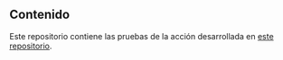 ## Contenido
Este repositorio contiene las pruebas de la acción desarrollada en [este repositorio](https://github.com/ULL-ESIT-PL-1920/hello-js-action-alu0101100654).
